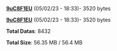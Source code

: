 [**9uC8F1EU**](/data/9uC8F1EU.txt) (05/02/23 - 18:33)- 3520 bytes

[**9uC8F1EU**](/data/9uC8F1EU.txt) (05/02/23 - 18:33)- 3520 bytes

**Total Datas**: 8432

**Total Size**: 56.35 MB / 56.4 MB